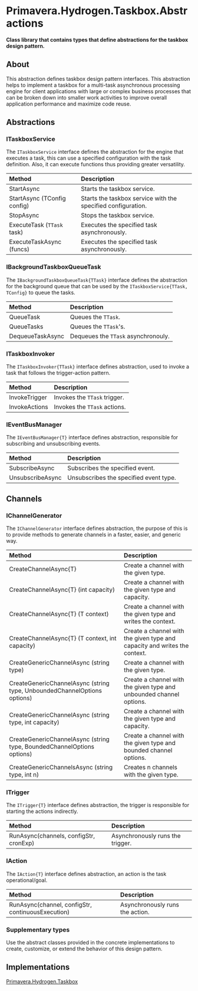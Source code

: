 <!-- REFERENCES -->

[REF_TBX]: ./Taskbox.md

<!-- DOCUMENT -->

# Primavera.Hydrogen.Taskbox.Abstractions

**Class library that contains types that define abstractions for the taskbox design pattern.**

## About

This abstraction defines taskbox design pattern interfaces. This abstraction helps to implement a taskbox for a multi-task asynchronous processing engine for client applications with large or complex business processes that can be broken down into smaller work activities to improve overall application performance and maximize code reuse.

## Abstractions

### ITaskboxService

The `ITaskboxService` interface defines the abstraction for the engine that executes a task, this can use a specified configuration with the task definition. Also, it can execute functions thus providing greater versatility.  

Method | Description
:--- | :---
StartAsync | Starts the taskbox service.
StartAsync (TConfig config) | Starts the taskbox service with the specified configuration.
StopAsync | Stops the taskbox service.
ExecuteTask (`TTask` task) | Executes the specified task asynchronously.
ExecuteTaskAsync (funcs) |  Executes the specified task asynchronously.

### IBackgroundTaskboxQueueTask

The `IBackgroundTaskboxQueueTask{TTask}` interface defines the abstraction for the background queue that can be used by the `ITaskboxService{TTask, TConfig}` to queue the tasks.

Method | Description
:--- | :---
QueueTask | Queues the `TTask`.
QueueTasks |  Queues the `TTask`'s.
DequeueTaskAsync | Dequeues the `TTask` asynchronouly.

### ITaskboxInvoker

The `ITaskboxInvoker{TTask}` interface defines abstraction, used to invoke a task that follows the trigger-action pattern.

Method | Description
:--- | :---
InvokeTrigger | Invokes the `TTask` trigger.
InvokeActions |  Invokes the `TTask` actions.

### IEventBusManager

The `IEventBusManager{T}` interface defines abstraction, responsible for subscribing and unsubscribing events.

Method | Description
:--- | :---
SubscribeAsync | Subscribes the specified event.
UnsubscribeAsync |  Unsubscribes the specified event type.

## Channels

### IChannelGenerator

The `IChannelGenerator` interface defines abstraction, the purpose of this is to provide methods to generate
channels in a faster, easier, and generic way.

Method | Description
:--- | :---
CreateChannelAsync{T} | Create a channel with the given type.
CreateChannelAsync{T} (int capacity) |  Create a channel with the given type and capacity.
CreateChannelAsync{T} (T context) |  Create a channel with the given type and writes the context.
CreateChannelAsync{T} (T context, int capacity) |  Create a channel with the given type and capacity and writes the context.
CreateGenericChannelAsync (string type) |  Create a channel with the given type.
CreateGenericChannelAsync (string type, UnboundedChannelOptions options) |  Create a channel with the given type and unbounded channel options.
CreateGenericChannelAsync (string type, int capacity) |  Create a channel with the given type and capacity.
CreateGenericChannelAsync (string type, BoundedChannelOptions options) |  Create a channel with the given type and bounded channel options.
CreateGenericChannelsAsync (string type, int n) |  Creates n channels with the given type.

### ITrigger

The `ITrigger{T}` interface defines abstraction, the trigger is responsible for starting the actions indirectly.

Method | Description
:--- | :---
RunAsync(channels, configStr, cronExp) | Asynchronously runs the trigger.

### IAction

The `IAction{T}` interface defines abstraction, an action is the task operational/goal.

Method | Description
:--- | :---
RunAsync(channel, configStr, continuousExecution) | Asynchronously runs the action.

### Supplementary types

Use the abstract classes provided in the concrete implementations to create, customize, or extend the behavior of this design pattern.

## Implementations

[Primavera.Hydrogen.Taskbox][REF_TBX]
